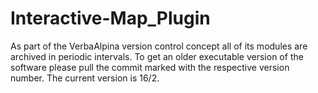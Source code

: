 # Interactive-Map_Plugin

As part of the VerbaAlpina version control concept all of its modules are archived in periodic intervals. To get an older executable version of the software please pull the commit marked with the respective version number. The current version is 16/2.
